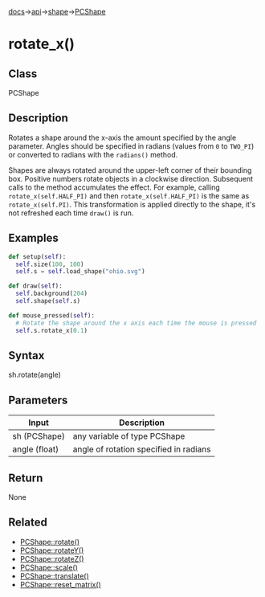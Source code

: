 [docs](/docs/)→[api](/docs/api)→[shape](/docs/api/shape/)→[PCShape](/docs/api/shape/PCShape/)

# rotate_x()

## Class

PCShape

## Description

Rotates a shape around the x-axis the amount specified by the angle parameter. Angles should be specified in radians (values from `0` to `TWO_PI`) or converted to radians with the `radians()` method.

Shapes are always rotated around the upper-left corner of their bounding box. Positive numbers rotate objects in a clockwise direction. Subsequent calls to the method accumulates the effect. For example, calling `rotate_x(self.HALF_PI)` and then `rotate_x(self.HALF_PI)` is the same as `rotate_x(self.PI)`. This transformation is applied directly to the shape, it's not refreshed each time `draw()` is run.

## Examples

```py
def setup(self):
  self.size(100, 100)
  self.s = self.load_shape("ohio.svg")

def draw(self):
  self.background(204)
  self.shape(self.s)

def mouse_pressed(self):
  # Rotate the shape around the x axis each time the mouse is pressed
  self.s.rotate_x(0.1)
```

## Syntax

sh.rotate(angle)	

## Parameters

| Input | Description|
|-------|------------|
| sh	(PCShape) | any variable of type PCShape |
| angle	(float) | angle of rotation specified in radians |

## Return

None

## Related

- [PCShape::rotate()](/docs/api/shape/PCShape/PCShape_rotate_.md)
- [PCShape::rotateY()](/docs/api/shape/PCShape/PCShape_rotate_y_.md)
- [PCShape::rotateZ()](/docs/api/shape/PCShape/PCShape_rotate_z_.md)
- [PCShape::scale()](/docs/api/shape/PCShape/PCShape_scale_.md)
- [PCShape::translate()](/docs/api/shape/PCShape/PCShape_translate_.md)
- [PCShape::reset_matrix()](/docs/api/shape/PCShape/PCShape_reset_matrix_.md)